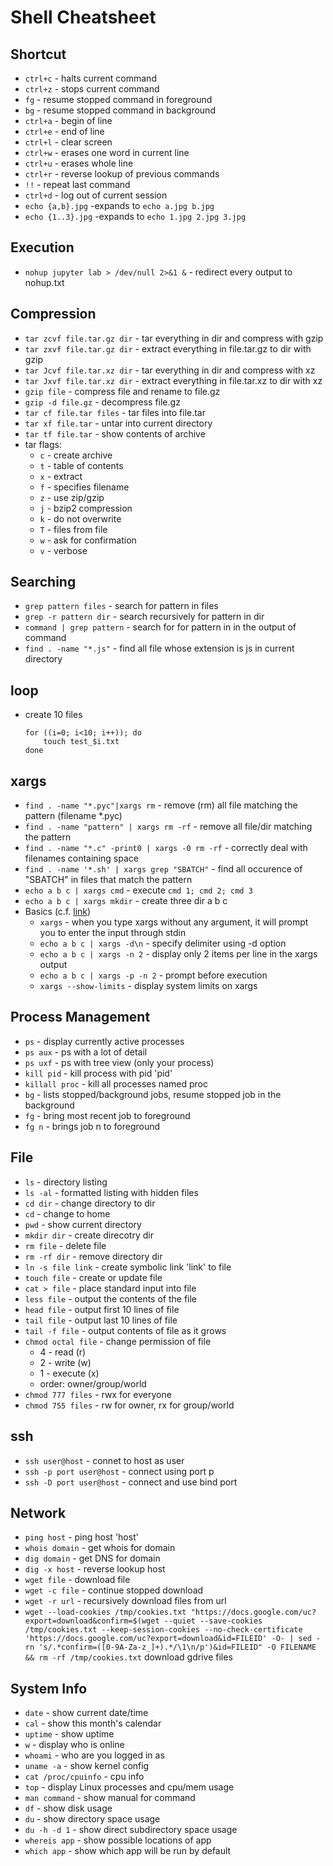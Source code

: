# Shell Cheatsheet

## Shortcut
- `ctrl+c` - halts current command
- `ctrl+z` - stops current command
- `fg` - resume stopped command in foreground
- `bg` - resume stopped command in background
- `ctrl+a` - begin of line
- `ctrl+e` - end of line
- `ctrl+l` - clear screen
- `ctrl+w` - erases one word in current line
- `ctrl+u` - erases whole line
- `ctrl+r` - reverse lookup of previous commands
- `!!` - repeat last command
- `ctrl+d` - log out of current session
- `echo {a,b}.jpg` -expands to `echo a.jpg b.jpg`
- `echo {1..3}.jpg` -expands to `echo 1.jpg 2.jpg 3.jpg`


## Execution
- `nohup jupyter lab > /dev/null 2>&1 &` - redirect every output to nohup.txt


## Compression
- `tar zcvf file.tar.gz dir` - tar everything in dir and compress with gzip
- `tar zxvf file.tar.gz dir` - extract everything in file.tar.gz to dir with gzip
- `tar Jcvf file.tar.xz dir` - tar everything in dir and compress with xz
- `tar Jxvf file.tar.xz dir` - extract everything in file.tar.xz to dir with xz
- `gzip file` - compress file and rename to file.gz
- `gzip -d file.gz` - decompress file.gz
- `tar cf file.tar files` - tar files into file.tar
- `tar xf file.tar` - untar into current directory
- `tar tf file.tar` - show contents of archive
- tar flags:
    - `c` - create archive
    - `t` - table of contents
    - `x` - extract
    - `f` - specifies filename
    - `z` - use zip/gzip
    - `j` - bzip2 compression
    - `k` - do not overwrite
    - `T` - files from file
    - `w` - ask for confirmation
    - `v` - verbose


## Searching
- `grep pattern files` - search for pattern in files
- `grep -r pattern dir` - search recursively for pattern in dir
- `command | grep pattern` - search for for pattern in in the output of command
- `find . -name "*.js"` - find all file whose extension is js in current directory


## loop
- create 10 files
    ```
    for ((i=0; i<10; i++)); do
        touch test_$i.txt
    done
    ```


## xargs
- `find . -name "*.pyc"|xargs rm` - remove (rm) all file matching the pattern (filename *.pyc)
- `find . -name "pattern" | xargs rm -rf` - remove all file/dir matching the pattern
- `find . -name "*.c" -print0 | xargs -0 rm -rf` - correctly deal with filenames containing space
- `find . -name '*.sh' | xargs grep "SBATCH"` - find all occurence of "SBATCH" in files that match the pattern
- `echo a b c | xargs cmd` - execute `cmd 1; cmd 2; cmd 3`
- `echo a b c | xargs mkdir` - create three dir a b c
- Basics (c.f. [link](https://www.thegeekstuff.com/2013/12/xargs-examples/))
    - `xargs` - when you type xargs without any argument, it will prompt you to enter the input through stdin
    - `echo a b c | xargs -d\n` - specify delimiter using -d option
    - `echo a b c | xargs -n 2` - display only 2 items per line in the xargs output
    - `echo a b c | xargs -p -n 2` - prompt before execution
    - `xargs --show-limits` - display system limits on xargs


## Process Management
- `ps` - display currently active processes
- `ps aux` - ps with a lot of detail
- `ps uxf` - ps with tree view (only your process)
- `kill pid` - kill process with pid 'pid'
- `killall proc` - kill all processes named proc
- `bg` - lists stopped/background jobs, resume stopped job in the background
- `fg` - bring most recent job to foreground
- `fg n` - brings job n to foreground


## File
- `ls` - directory listing
- `ls -al` - formatted listing with hidden files
- `cd dir` - change directory to dir
- `cd` - change to home
- `pwd` - show current directory
- `mkdir dir` - create direcotry dir
- `rm file` - delete file
- `rm -rf dir` - remove directory dir
- `ln -s file link` - create symbolic link 'link' to file
- `touch file` - create or update file
- `cat > file` - place standard input into file
- `less file` - output the contents of the file
- `head file` - output first 10 lines of file
- `tail file` - output last 10 lines of file
- `tail -f file` - output contents of file as it grows
- `chmod octal file` - change permission of file
    - 4 - read (r)
    - 2 - write (w)
    - 1 - execute (x)
    - order: owner/group/world
- `chmod 777 files` - rwx for everyone
- `chmod 755 files` - rw for owner, rx for group/world

## ssh
- `ssh user@host` - connet to host as user
- `ssh -p port user@host` - connect using port p
- `ssh -D port user@host` - connect and use bind port


## Network
- `ping host` - ping host 'host'
- `whois domain` - get whois for domain
- `dig domain` - get DNS for domain
- `dig -x host` - reverse lookup host
- `wget file` - download file
- `wget -c file` - continue stopped download
- `wget -r url` - recursively download files from url
- `wget --load-cookies /tmp/cookies.txt "https://docs.google.com/uc?export=download&confirm=$(wget --quiet --save-cookies /tmp/cookies.txt --keep-session-cookies --no-check-certificate 'https://docs.google.com/uc?export=download&id=FILEID' -O- | sed -rn 's/.*confirm=([0-9A-Za-z_]+).*/\1\n/p')&id=FILEID" -O FILENAME && rm -rf /tmp/cookies.txt` download gdrive files

## System Info
- `date` - show current date/time
- `cal` - show this month's calendar
- `uptime` - show uptime
- `w` - display who is online
- `whoami` - who are you logged in as
- `uname -a` - show kernel config
- `cat /proc/cpuinfo` - cpu info
- `top` - display Linux processes and cpu/mem usage
- `man command` - show manual for command
- `df` - show disk usage
- `du` - show directory space usage
- `du -h -d 1` - show direct subdirectory space usage
- `whereis app` - show possible locations of app
- `which app` - show which app will be run by default